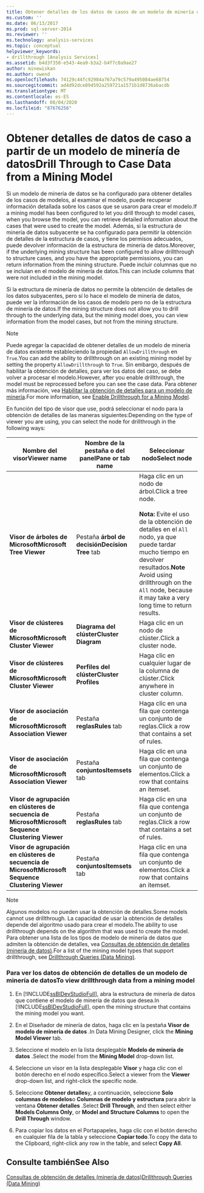```yaml
---
title: Obtener detalles de los datos de casos de un modelo de minería de datos | Microsoft Docs
ms.custom: ''
ms.date: 06/13/2017
ms.prod: sql-server-2014
ms.reviewer: ''
ms.technology: analysis-services
ms.topic: conceptual
helpviewer_keywords:
- drillthrough [Analysis Services]
ms.assetid: b4d3f350-e543-4ea9-b3a2-b4f7c0a9ae27
author: minewiskan
ms.author: owend
ms.openlocfilehash: 74129c44fc92984a767a79c579a495084ae68754
ms.sourcegitcommit: ad4d92dce894592a259721a1571b1d8736abacdb
ms.translationtype: MT
ms.contentlocale: es-ES
ms.lasthandoff: 08/04/2020
ms.locfileid: "87676256"
---
```

# <a name="drill-through-to-case-data-from-a-mining-model"></a><span data-ttu-id="e1ba8-102">Obtener detalles de datos de caso a partir de un modelo de minería de datos</span><span class="sxs-lookup"><span data-stu-id="e1ba8-102">Drill Through to Case Data from a Mining Model</span></span>
  <span data-ttu-id="e1ba8-103">Si un modelo de minería de datos se ha configurado para obtener detalles de los casos de modelos, al examinar el modelo, puede recuperar información detallada sobre los casos que se usaron para crear el modelo.</span><span class="sxs-lookup"><span data-stu-id="e1ba8-103">If a mining model has been configured to let you drill through to model cases, when you browse the model, you can retrieve detailed information about the cases that were used to create the model.</span></span> <span data-ttu-id="e1ba8-104">Además, si la estructura de minería de datos subyacente se ha configurado para permitir la obtención de detalles de la estructura de casos, y tiene los permisos adecuados, puede devolver información de la estructura de minería de datos.</span><span class="sxs-lookup"><span data-stu-id="e1ba8-104">Moreover, if the underlying mining structure has been configured to allow drillthrough to structure cases, and you have the appropriate permissions, you can return information from the mining structure.</span></span> <span data-ttu-id="e1ba8-105">Puede incluir columnas que no se incluían en el modelo de minería de datos.</span><span class="sxs-lookup"><span data-stu-id="e1ba8-105">This can include columns that were not included in the mining model.</span></span>  
  
 <span data-ttu-id="e1ba8-106">Si la estructura de minería de datos no permite la obtención de detalles de los datos subyacentes, pero sí lo hace el modelo de minería de datos, puede ver la información de los casos de modelo pero no de la estructura de minería de datos.</span><span class="sxs-lookup"><span data-stu-id="e1ba8-106">If the mining structure does not allow you to drill through to the underlying data, but the mining model does, you can view information from the model cases, but not from the mining structure.</span></span>  
  
> [!NOTE]  
>  <span data-ttu-id="e1ba8-107">Puede agregar la capacidad de obtener detalles de un modelo de minería de datos existente estableciendo la propiedad `AllowDrillthrough` en `True`.</span><span class="sxs-lookup"><span data-stu-id="e1ba8-107">You can add the ability to drillthrough on an existing mining model by setting the property `AllowDrillthrough` to `True`.</span></span> <span data-ttu-id="e1ba8-108">Sin embargo, después de habilitar la obtención de detalles, para ver los datos del caso, se debe volver a procesar el modelo.</span><span class="sxs-lookup"><span data-stu-id="e1ba8-108">However, after you enable drillthrough, the model must be reprocessed before you can see the case data.</span></span> <span data-ttu-id="e1ba8-109">Para obtener más información, vea [Habilitar la obtención de detalles para un modelo de minería](enable-drillthrough-for-a-mining-model.md).</span><span class="sxs-lookup"><span data-stu-id="e1ba8-109">For more information, see [Enable Drillthrough for a Mining Model](enable-drillthrough-for-a-mining-model.md).</span></span>  
  
 <span data-ttu-id="e1ba8-110">En función del tipo de visor que use, podrá seleccionar el nodo para la obtención de detalles de las maneras siguientes:</span><span class="sxs-lookup"><span data-stu-id="e1ba8-110">Depending on the type of viewer you are using, you can select the node for drillthrough in the following ways:</span></span>  
  
|<span data-ttu-id="e1ba8-111">Nombre del visor</span><span class="sxs-lookup"><span data-stu-id="e1ba8-111">Viewer name</span></span>|<span data-ttu-id="e1ba8-112">Nombre de la pestaña o del panel</span><span class="sxs-lookup"><span data-stu-id="e1ba8-112">Pane or tab name</span></span>|<span data-ttu-id="e1ba8-113">Seleccionar nodo</span><span class="sxs-lookup"><span data-stu-id="e1ba8-113">Select node</span></span>|  
|-----------------|----------------------|-----------------|  
|<span data-ttu-id="e1ba8-114">**Visor de árboles de Microsoft**</span><span class="sxs-lookup"><span data-stu-id="e1ba8-114">**Microsoft Tree Viewer**</span></span>|<span data-ttu-id="e1ba8-115">Pestaña **árbol de decisión**</span><span class="sxs-lookup"><span data-stu-id="e1ba8-115">**Decision Tree** tab</span></span>|<span data-ttu-id="e1ba8-116">Haga clic en un nodo de árbol.</span><span class="sxs-lookup"><span data-stu-id="e1ba8-116">Click a tree node.</span></span><br /><br /> <span data-ttu-id="e1ba8-117">**Nota:** Evite el uso de la obtención de detalles en el `All` nodo, ya que puede tardar mucho tiempo en devolver resultados.</span><span class="sxs-lookup"><span data-stu-id="e1ba8-117">**Note** Avoid using drillthrough on the `All` node, because it may take a very long time to return results.</span></span>|  
|<span data-ttu-id="e1ba8-118">**Visor de clústeres de Microsoft**</span><span class="sxs-lookup"><span data-stu-id="e1ba8-118">**Microsoft Cluster Viewer**</span></span>|<span data-ttu-id="e1ba8-119">**Diagrama del clúster**</span><span class="sxs-lookup"><span data-stu-id="e1ba8-119">**Cluster Diagram**</span></span>|<span data-ttu-id="e1ba8-120">Haga clic en un nodo de clúster.</span><span class="sxs-lookup"><span data-stu-id="e1ba8-120">Click a cluster node.</span></span>|  
|<span data-ttu-id="e1ba8-121">**Visor de clústeres de Microsoft**</span><span class="sxs-lookup"><span data-stu-id="e1ba8-121">**Microsoft Cluster Viewer**</span></span>|<span data-ttu-id="e1ba8-122">**Perfiles del clúster**</span><span class="sxs-lookup"><span data-stu-id="e1ba8-122">**Cluster Profiles**</span></span>|<span data-ttu-id="e1ba8-123">Haga clic en cualquier lugar de la columna de clúster.</span><span class="sxs-lookup"><span data-stu-id="e1ba8-123">Click anywhere in cluster column.</span></span>|  
|<span data-ttu-id="e1ba8-124">**Visor de asociación de Microsoft**</span><span class="sxs-lookup"><span data-stu-id="e1ba8-124">**Microsoft Association Viewer**</span></span>|<span data-ttu-id="e1ba8-125">Pestaña **reglas**</span><span class="sxs-lookup"><span data-stu-id="e1ba8-125">**Rules** tab</span></span>|<span data-ttu-id="e1ba8-126">Haga clic en una fila que contenga un conjunto de reglas.</span><span class="sxs-lookup"><span data-stu-id="e1ba8-126">Click a row that contains a set of rules.</span></span>|  
|<span data-ttu-id="e1ba8-127">**Visor de asociación de Microsoft**</span><span class="sxs-lookup"><span data-stu-id="e1ba8-127">**Microsoft Association Viewer**</span></span>|<span data-ttu-id="e1ba8-128">Pestaña **conjuntos**</span><span class="sxs-lookup"><span data-stu-id="e1ba8-128">**Itemsets** tab</span></span>|<span data-ttu-id="e1ba8-129">Haga clic en una fila que contenga un conjunto de elementos.</span><span class="sxs-lookup"><span data-stu-id="e1ba8-129">Click a row that contains an itemset.</span></span>|  
|<span data-ttu-id="e1ba8-130">**Visor de agrupación en clústeres de secuencia de Microsoft**</span><span class="sxs-lookup"><span data-stu-id="e1ba8-130">**Microsoft Sequence Clustering Viewer**</span></span>|<span data-ttu-id="e1ba8-131">Pestaña **reglas**</span><span class="sxs-lookup"><span data-stu-id="e1ba8-131">**Rules** tab</span></span>|<span data-ttu-id="e1ba8-132">Haga clic en una fila que contenga un conjunto de reglas.</span><span class="sxs-lookup"><span data-stu-id="e1ba8-132">Click a row that contains a set of rules.</span></span>|  
|<span data-ttu-id="e1ba8-133">**Visor de agrupación en clústeres de secuencia de Microsoft**</span><span class="sxs-lookup"><span data-stu-id="e1ba8-133">**Microsoft Sequence Clustering Viewer**</span></span>|<span data-ttu-id="e1ba8-134">Pestaña **conjuntos**</span><span class="sxs-lookup"><span data-stu-id="e1ba8-134">**Itemsets** tab</span></span>|<span data-ttu-id="e1ba8-135">Haga clic en una fila que contenga un conjunto de elementos.</span><span class="sxs-lookup"><span data-stu-id="e1ba8-135">Click a row that contains an itemset.</span></span>|  
  
> [!NOTE]  
>  <span data-ttu-id="e1ba8-136">Algunos modelos no pueden usar la obtención de detalles.</span><span class="sxs-lookup"><span data-stu-id="e1ba8-136">Some models cannot use drillthrough.</span></span> <span data-ttu-id="e1ba8-137">La capacidad de usar la obtención de detalles depende del algoritmo usado para crear el modelo.</span><span class="sxs-lookup"><span data-stu-id="e1ba8-137">The ability to use drillthrough depends on the algorithm that was used to create the model.</span></span> <span data-ttu-id="e1ba8-138">Para obtener una lista de los tipos de modelo de minería de datos que admiten la obtención de detalles, vea [Consultas de obtención de detalles &#40;minería de datos&#41;](drillthrough-queries-data-mining.md).</span><span class="sxs-lookup"><span data-stu-id="e1ba8-138">For a list of the mining model types that support drillthrough, see [Drillthrough Queries &#40;Data Mining&#41;](drillthrough-queries-data-mining.md).</span></span>  
  
### <a name="to-view-drillthrough-data-from-a-mining-model"></a><span data-ttu-id="e1ba8-139">Para ver los datos de obtención de detalles de un modelo de minería de datos</span><span class="sxs-lookup"><span data-stu-id="e1ba8-139">To view drillthrough data from a mining model</span></span>  
  
1.  <span data-ttu-id="e1ba8-140">En [!INCLUDE[ssBIDevStudioFull](../../includes/ssbidevstudiofull-md.md)], abra la estructura de minería de datos que contiene el modelo de minería de datos que desea.</span><span class="sxs-lookup"><span data-stu-id="e1ba8-140">In [!INCLUDE[ssBIDevStudioFull](../../includes/ssbidevstudiofull-md.md)], open the mining structure that contains the mining model you want.</span></span>  
  
2.  <span data-ttu-id="e1ba8-141">En el Diseñador de minería de datos, haga clic en la pestaña **Visor de modelo de minería de datos** .</span><span class="sxs-lookup"><span data-stu-id="e1ba8-141">In Data Mining Designer, click the **Mining Model Viewer** tab.</span></span>  
  
3.  <span data-ttu-id="e1ba8-142">Seleccione el modelo en la lista desplegable **Modelo de minería de datos** .</span><span class="sxs-lookup"><span data-stu-id="e1ba8-142">Select the model from the **Mining Model** drop-down list.</span></span>  
  
4.  <span data-ttu-id="e1ba8-143">Seleccione un visor en la lista desplegable **Visor** y haga clic con el botón derecho en el nodo específico.</span><span class="sxs-lookup"><span data-stu-id="e1ba8-143">Select a viewer from the **Viewer** drop-down list, and right-click the specific node.</span></span>  
  
5.  <span data-ttu-id="e1ba8-144">Seleccione **Obtener detalles**y, a continuación, seleccione **Solo columnas de modelos**o **Columnas de modelo y estructura** para abrir la ventana **Obtener detalles** .</span><span class="sxs-lookup"><span data-stu-id="e1ba8-144">Select **Drill Through**, and then select either **Models Columns Only**, or **Model and Structure Columns** to open the **Drill Through** window.</span></span>  
  
6.  <span data-ttu-id="e1ba8-145">Para copiar los datos en el Portapapeles, haga clic con el botón derecho en cualquier fila de la tabla y seleccione **Copiar todo**.</span><span class="sxs-lookup"><span data-stu-id="e1ba8-145">To copy the data to the Clipboard, right-click any row in the table, and select **Copy All**.</span></span>  
  
## <a name="see-also"></a><span data-ttu-id="e1ba8-146">Consulte también</span><span class="sxs-lookup"><span data-stu-id="e1ba8-146">See Also</span></span>  
 [<span data-ttu-id="e1ba8-147">Consultas de obtención de detalles &#40;minería de datos&#41;</span><span class="sxs-lookup"><span data-stu-id="e1ba8-147">Drillthrough Queries &#40;Data Mining&#41;</span></span>](drillthrough-queries-data-mining.md)  
  
  
